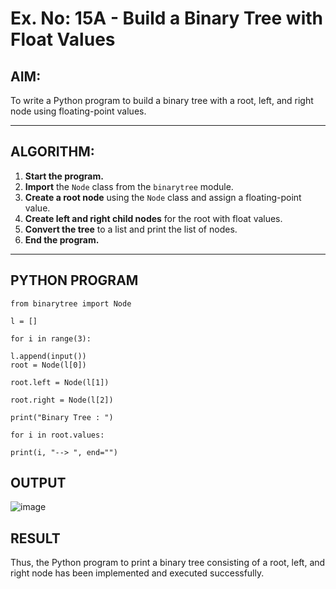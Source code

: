 # Ex. No: 15A - Build a Binary Tree with Float Values

## AIM:
To write a Python program to build a binary tree with a root, left, and right node using floating-point values.

---

## ALGORITHM:

1. **Start the program.**
2. **Import** the `Node` class from the `binarytree` module.
3. **Create a root node** using the `Node` class and assign a floating-point value.
4. **Create left and right child nodes** for the root with float values.
5. **Convert the tree** to a list and print the list of nodes.
6. **End the program.**

---

## PYTHON PROGRAM

```
from binarytree import Node

l = []

for i in range(3):

l.append(input())
root = Node(l[0])

root.left = Node(l[1])

root.right = Node(l[2])

print("Binary Tree : ")

for i in root.values:

print(i, "--> ", end="")
```

## OUTPUT
![image](https://github.com/user-attachments/assets/40070688-d238-4a71-96aa-7f8177b201f7)

## RESULT
Thus, the Python program to print a binary tree consisting of a root, left, and right node has been implemented and executed successfully.
